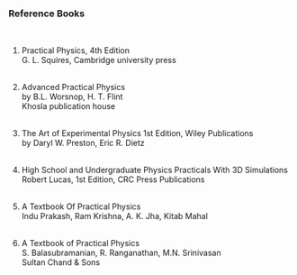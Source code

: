 <h3> Reference Books </h3> <br>

1. Practical Physics, 4th Edition <br>
G. L. Squires, Cambridge university press <br><br>

2. Advanced Practical Physics <br>
by B.L. Worsnop, H. T. Flint <br>
Khosla publication house <br><br>

3. The Art of Experimental Physics 1st Edition, Wiley Publications <br>
by Daryl W. Preston, Eric R. Dietz <br><br>

4. High School and Undergraduate Physics Practicals With 3D Simulations <br>
Robert Lucas, 1st Edition, CRC Press Publications <br><br>

5. A Textbook Of Practical Physics <br>
Indu Prakash, Ram Krishna, A. K. Jha, Kitab Mahal <br><br>
 
6. A Textbook of Practical Physics <br>
S. Balasubramanian, R. Ranganathan, M.N. Srinivasan <br>
Sultan Chand & Sons